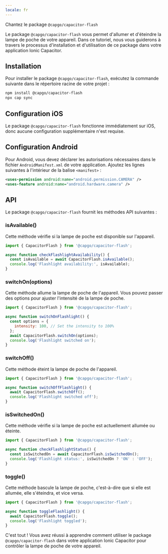 ```yaml
---
locale: fr
---
```


Chantez le package `@capgo/capacitor-flash`

Le package `@capgo/capacitor-flash` vous permet d'allumer et d'éteindre la lampe de poche de votre appareil. Dans ce tutoriel, nous vous guiderons à travers le processus d'installation et d'utilisation de ce package dans votre application Ionic Capacitor.

## Installation

Pour installer le package `@capgo/capacitor-flash`, exécutez la commande suivante dans le répertoire racine de votre projet :

```bash
npm install @capgo/capacitor-flash
npx cap sync
```

## Configuration iOS

Le package `@capgo/capacitor-flash` fonctionne immédiatement sur iOS, donc aucune configuration supplémentaire n'est requise.

## Configuration Android

Pour Android, vous devez déclarer les autorisations nécessaires dans le fichier `AndroidManifest.xml` de votre application. Ajoutez les lignes suivantes à l'intérieur de la balise `<manifest>` :

```xml
<uses-permission android:name="android.permission.CAMERA" />
<uses-feature android:name="android.hardware.camera" />
```

## API

Le package `@capgo/capacitor-flash` fournit les méthodes API suivantes :

### isAvailable()

Cette méthode vérifie si la lampe de poche est disponible sur l'appareil.

```javascript
import { CapacitorFlash } from '@capgo/capacitor-flash';

async function checkFlashlightAvailability() {
  const isAvailable = await CapacitorFlash.isAvailable();
  console.log('Flashlight availability:', isAvailable);
}
```

### switchOn(options)

Cette méthode allume la lampe de poche de l'appareil. Vous pouvez passer des options pour ajuster l'intensité de la lampe de poche.

```javascript
import { CapacitorFlash } from '@capgo/capacitor-flash';

async function switchOnFlashlight() {
  const options = {
    intensity: 100, // Set the intensity to 100%
  };
  await CapacitorFlash.switchOn(options);
  console.log('Flashlight switched on');
}
```

### switchOff()

Cette méthode éteint la lampe de poche de l'appareil.

```javascript
import { CapacitorFlash } from '@capgo/capacitor-flash';

async function switchOffFlashlight() {
  await CapacitorFlash.switchOff();
  console.log('Flashlight switched off');
}
```

### isSwitchedOn()

Cette méthode vérifie si la lampe de poche est actuellement allumée ou éteinte.

```javascript
import { CapacitorFlash } from '@capgo/capacitor-flash';

async function checkFlashlightStatus() {
  const isSwitchedOn = await CapacitorFlash.isSwitchedOn();
  console.log('Flashlight status:', isSwitchedOn ? 'ON' : 'OFF');
}
```

### toggle()

Cette méthode bascule la lampe de poche, c'est-à-dire que si elle est allumée, elle s'éteindra, et vice versa.

```javascript
import { CapacitorFlash } from '@capgo/capacitor-flash';

async function toggleFlashlight() {
  await CapacitorFlash.toggle();
  console.log('Flashlight toggled');
}
```

C'est tout ! Vous avez réussi à apprendre comment utiliser le package `@capgo/capacitor-flash` dans votre application Ionic Capacitor pour contrôler la lampe de poche de votre appareil.